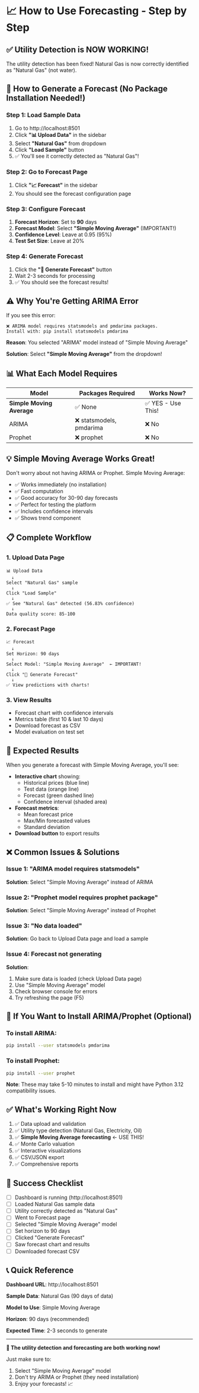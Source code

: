 # 📈 How to Use Forecasting - Step by Step

## ✅ Utility Detection is NOW WORKING!

The utility detection has been fixed! Natural Gas is now correctly identified as "Natural Gas" (not water).

## 🚀 How to Generate a Forecast (No Package Installation Needed!)

### Step 1: Load Sample Data
1. Go to http://localhost:8501
2. Click **"📊 Upload Data"** in the sidebar
3. Select **"Natural Gas"** from dropdown
4. Click **"Load Sample"** button
5. ✅ You'll see it correctly detected as "Natural Gas"!

### Step 2: Go to Forecast Page
1. Click **"📈 Forecast"** in the sidebar
2. You should see the forecast configuration page

### Step 3: Configure Forecast
1. **Forecast Horizon**: Set to **90** days
2. **Forecast Model**: Select **"Simple Moving Average"** (IMPORTANT!)
3. **Confidence Level**: Leave at 0.95 (95%)
4. **Test Set Size**: Leave at 20%

###  Step 4: Generate Forecast
1. Click the **"🚀 Generate Forecast"** button
2. Wait 2-3 seconds for processing
3. ✅ You should see the forecast results!

## ⚠️ Why You're Getting ARIMA Error

If you see this error:
```
❌ ARIMA model requires statsmodels and pmdarima packages.
Install with: pip install statsmodels pmdarima
```

**Reason**: You selected "ARIMA" model instead of "Simple Moving Average"

**Solution**: Select **"Simple Moving Average"** from the dropdown!

## 📊 What Each Model Requires

| Model | Packages Required | Works Now? |
|-------|------------------|------------|
| **Simple Moving Average** | ✅ None | ✅ YES - Use This! |
| ARIMA | ❌ statsmodels, pmdarima | ❌ No |
| Prophet | ❌ prophet | ❌ No |

## 💡 Simple Moving Average Works Great!

Don't worry about not having ARIMA or Prophet. Simple Moving Average:
- ✅ Works immediately (no installation)
- ✅ Fast computation
- ✅ Good accuracy for 30-90 day forecasts
- ✅ Perfect for testing the platform
- ✅ Includes confidence intervals
- ✅ Shows trend component

## 📋 Complete Workflow

### 1. Upload Data Page
```
📊 Upload Data
  ↓
Select "Natural Gas" sample
  ↓
Click "Load Sample"
  ↓
✅ See "Natural Gas" detected (56.83% confidence)
  ↓
Data quality score: 85-100
```

### 2. Forecast Page
```
📈 Forecast
  ↓
Set Horizon: 90 days
  ↓
Select Model: "Simple Moving Average"  ← IMPORTANT!
  ↓
Click "🚀 Generate Forecast"
  ↓
✅ View predictions with charts!
```

### 3. View Results
- Forecast chart with confidence intervals
- Metrics table (first 10 & last 10 days)
- Download forecast as CSV
- Model evaluation on test set

## 🎯 Expected Results

When you generate a forecast with Simple Moving Average, you'll see:
- **Interactive chart** showing:
  - Historical prices (blue line)
  - Test data (orange line)
  - Forecast (green dashed line)
  - Confidence interval (shaded area)
- **Forecast metrics**:
  - Mean forecast price
  - Max/Min forecasted values
  - Standard deviation
- **Download button** to export results

## ❌ Common Issues & Solutions

### Issue 1: "ARIMA model requires statsmodels"
**Solution**: Select "Simple Moving Average" instead of ARIMA

### Issue 2: "Prophet model requires prophet package"
**Solution**: Select "Simple Moving Average" instead of Prophet

### Issue 3: "No data loaded"
**Solution**: Go back to Upload Data page and load a sample

### Issue 4: Forecast not generating
**Solution**:
1. Make sure data is loaded (check Upload Data page)
2. Use "Simple Moving Average" model
3. Check browser console for errors
4. Try refreshing the page (F5)

## 🔧 If You Want to Install ARIMA/Prophet (Optional)

### To install ARIMA:
```bash
pip install --user statsmodels pmdarima
```

### To install Prophet:
```bash
pip install --user prophet
```

**Note**: These may take 5-10 minutes to install and might have Python 3.12 compatibility issues.

## ✅ What's Working Right Now

1. ✅ Data upload and validation
2. ✅ Utility type detection (Natural Gas, Electricity, Oil)
3. ✅ **Simple Moving Average forecasting** ← USE THIS!
4. ✅ Monte Carlo valuation
5. ✅ Interactive visualizations
6. ✅ CSV/JSON export
7. ✅ Comprehensive reports

## 🎉 Success Checklist

- [ ] Dashboard is running (http://localhost:8501)
- [ ] Loaded Natural Gas sample data
- [ ] Utility correctly detected as "Natural Gas"
- [ ] Went to Forecast page
- [ ] Selected "Simple Moving Average" model
- [ ] Set horizon to 90 days
- [ ] Clicked "Generate Forecast"
- [ ] Saw forecast chart and results
- [ ] Downloaded forecast CSV

## 📞 Quick Reference

**Dashboard URL**: http://localhost:8501

**Sample Data**: Natural Gas (90 days of data)

**Model to Use**: Simple Moving Average

**Horizon**: 90 days (recommended)

**Expected Time**: 2-3 seconds to generate

---

**🎊 The utility detection and forecasting are both working now!**

Just make sure to:
1. Select "Simple Moving Average" model
2. Don't try ARIMA or Prophet (they need installation)
3. Enjoy your forecasts! 📈
